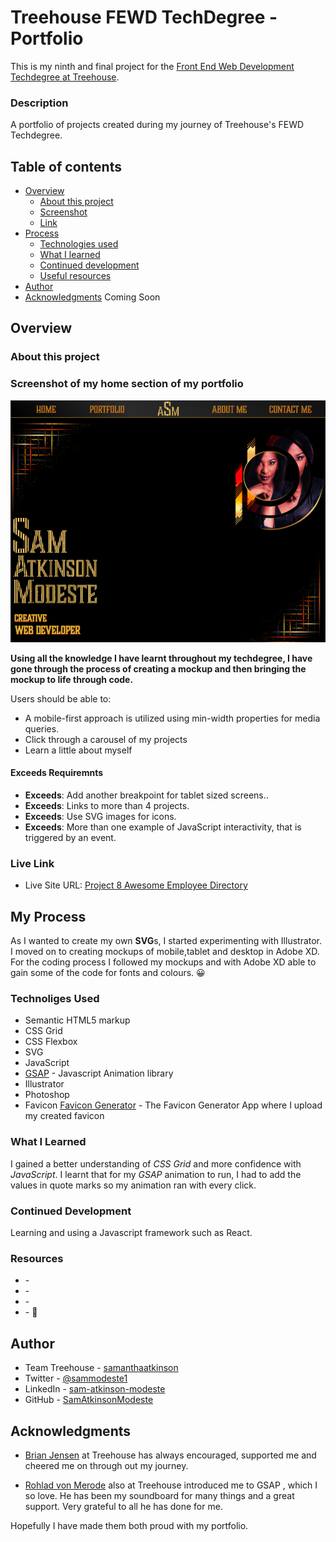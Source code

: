 # Treehouse FEWD TechDegree - Portfolio

This is my ninth and final project for the [Front End Web Development Techdegree at Treehouse](https://teamtreehouse.com/techdegree/front-end-web-development).

### Description

A portfolio of projects created during my journey of Treehouse's FEWD Techdegree.

## Table of contents

- [Overview](#overview)
  - [About this project](#about-this-project)
  - [Screenshot](#screenshot)
  - [Link](#links)
- [Process](#my-process)
  - [Technologies used](#technologies-used)
  - [What I learned](#what-i-learned)
  - [Continued development](#continued-development)
  - [Useful resources](#useful-resources)
- [Author](#author)
- [Acknowledgments](#acknowledgments) Coming Soon

## Overview

### About this project

### Screenshot of my home section of my portfolio

![](img/portfolio-home-sec.png)

**Using all the knowledge I have learnt throughout my techdegree, I have gone through the process of creating a mockup and then bringing the mockup to life through code.**

Users should be able to:

- A mobile-first approach is utilized using min-width properties for media queries.
- Click through a carousel of my projects
- Learn a little about myself

#### Exceeds Requiremnts

- **Exceeds**: Add another breakpoint for tablet sized screens..
- **Exceeds**: Links to more than 4 projects.
- **Exceeds**: Use SVG images for icons.
- **Exceeds**: More than one example of JavaScript interactivity, that is triggered by an event.

### Live Link

- Live Site URL: [Project 8 Awesome Employee Directory](https://samatkinsonmodeste.github.io/Project-8-API-Employee-Directory/)

## My Process

As I wanted to create my own **SVG**s, I started experimenting with Illustrator.<br>
I moved on to creating mockups of mobile,tablet and desktop in Adobe XD.<br>
For the coding process I followed my mockups and with Adobe XD able to gain some of the code for fonts and colours. 😀

### Technoliges Used

- Semantic HTML5 markup
- CSS Grid
- CSS Flexbox
- SVG
- JavaScript
- [GSAP](https://gsap.com/) - Javascript Animation library
- Illustrator
- Photoshop
- Favicon [Favicon Generator](https://www.favicon-generator.org/) - The Favicon Generator App where I upload my created favicon

### What I Learned

I gained a better understanding of _CSS Grid_ and more confidence with _JavaScript_.
I learnt that for my _GSAP_ animation to run, I had to add the values in quote marks so my animation ran with every click.

### Continued Development

Learning and using a Javascript framework such as React.

### Resources

- []() -
- []() -
- []() -
- []() - 🤣

## Author

- Team Treehouse - [samanthaatkinson](https://www.teamtreehouse.com/samanthaatkinson)
- Twitter - [@sammodeste1](https://www.twitter.com/@sammodeste1)
- LinkedIn - [sam-atkinson-modeste](https://www.linkedin.com/<<sam-atkinson-modeste>>)
- GitHub - [SamAtkinsonModeste](https://www.github.com/SamAtkinsonModeste)

## Acknowledgments

- [Brian Jensen](https://teamtreehouse.com/brianjensen) at Treehouse has always encouraged, supported me and cheered me on through out my journey.

- [Rohlad von Merode](https://teamtreehouse.com/rohald89) also at Treehouse introduced me to GSAP , which I so love. He has been my soundboard for many things and a great support. Very grateful to all he has done for me.

Hopefully I have made them both proud with my portfolio.
